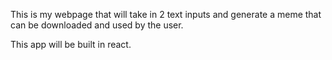This is my webpage that will take in 2 text inputs and generate a meme that can be downloaded and used by the user.

This app will be built in react.